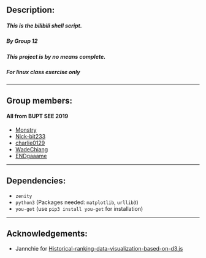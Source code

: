 ## Description:
##### This is the bilibili shell script.
##### By Group 12
##### This project is by no means complete.
##### For linux class exercise only
---
## Group members:
#### All from BUPT SEE 2019
- [Monstry](https://github.com/Monstry)
- [Nick-bit233](https://github.com/Nick-bit233)
- [charlie0129](https://github.com/charlie0129)
- [WadeChiang](https://github.com/WadeChiang)
- [ENDgaaame](https://github.com/ENDgaaame)
---
## Dependencies:
- `zenity`
- `python3` (Packages needed: `matplotlib`, `urllib3`)
- `you-get` (use `pip3 install you-get` for installation)
---
## Acknowledgements:
- Jannchie for [Historical-ranking-data-visualization-based-on-d3.js](https://github.com/Jannchie/Historical-ranking-data-visualization-based-on-d3.js)
